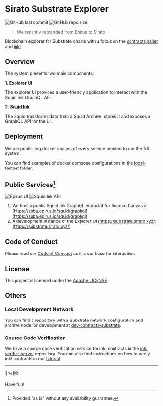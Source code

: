 # Sirato Substrate Explorer

![GitHub last commit](https://img.shields.io/github/last-commit/web3labs/epirus-substrate) ![GitHub repo size](https://img.shields.io/github/repo-size/web3labs/epirus-substrate)

> We recently rebranded from Epirus to Sirato

Blockchain explorer for Substrate chains with a focus on the [contracts pallet](https://github.com/paritytech/substrate/tree/master/frame/contracts) and [ink!](https://ink.substrate.io/)

## Overview

The system presents two main components:

**1. [Explorer UI](explorer-ui/)**

The explorer UI provides a user-friendly application to interact with the Squid Ink GraphQL API.

**2. [Squid Ink](squid-ink/)**

The Squid transforms data from a [Squid Archive](https://docs.subsquid.io/docs/archives/how-to-launch-a-squid-archive), stores it and exposes a GraphQL API for the UI.

## Deployment

We are publishing docker images of every service needed to run the full system.

You can find examples of docker compose configurations in the [local-testnet](https://github.com/web3labs/epirus-substrate/tree/main/local-testnet) folder.

## Public Services[^note]

![Epirus UI](https://img.shields.io/website?label=Epirus%20UI&url=https%3A%2F%2Fepirus-sub.netlify.app%2F) ![Squid Ink API](https://img.shields.io/website?label=Squid%20Ink%20API&url=https%3A%2F%2Fsuba.epirus.io%2Fsquid%2Fgraphql)

1. We host a public Squid Ink GraphQL endpoint for Rococo Canvas at [https://suba.epirus.io/squid/graphql](https://suba.epirus.io/squid/graphql)
2. A development instance of the Explorer UI [https://substrate.sirato.xyz/](https://substrate.sirato.xyz/)

[^note]: Provided "as is" without any availability guarantee.

## Code of Conduct

Please read our [Code of Conduct](CODE_OF_CONDUCT.md) as it is our base for interaction.

## License

This project is licensed under the [Apache LICENSE](LICENSE).

## Others

### Local Development Network

You can find a repository with a Substrate network configuration and archive node for development at [dev-contracts-substrate](https://github.com/web3labs/dev-contracts-substrate).

### Source Code Verification

We have a source code verification service for ink! contracts in the [ink-verifier-server](https://github.com/web3labs/ink-verifier-server) repository. You can also find instructions on how to verify ink! contracts in our [tutorial](https://github.com/web3labs/ink-verifier-server/blob/main/docs/TUTORIAL.md)

---

💫🪐✨💿

Have fun!
